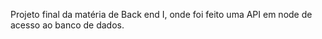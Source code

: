 Projeto final da matéria de Back end I, onde foi feito uma API em node de acesso ao banco de dados.
